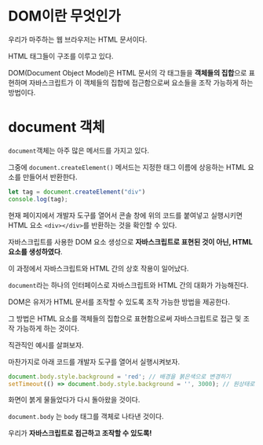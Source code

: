 # DOM이란 무엇인가

우리가 마주하는 웹 브라우저는 HTML 문서이다.

HTML 태그들이 구조를 이루고 있다.

DOM(Document Object Model)은 HTML 문서의 각 태그들을 **객체들의 집합**으로 표현하며 자바스크립트가 이 객체들의 집합에 접근함으로써 요소들을 조작 가능하게 하는 방법이다.

# document 객체

`document`객체는 아주 많은 메서드를 가지고 있다.

그중에 `document.createElement()` 메서드는 지정한 태그 이름에 상응하는 HTML 요소를 만들어서 반환한다.

```javascript
let tag = document.createElement("div")
console.log(tag);
```
현재 페이지에서 개발자 도구를 열어서 콘솔 창에 위의 코드를 붙여넣고 실행시키면 HTML 요소 `<div></div>`를 반환하는 것을 확인할 수 있다.

자바스크립트를 사용한 DOM 요소 생성으로 **자바스크립트로 표현된 것이 아닌, HTML 요소를 생성하였다**.

이 과정에서 자바스크립트와 HTML 간의 상호 작용이 일어났다.

`document`라는 하나의 인터페이스로 자바스크립트와 HTML 간의 대화가 가능해진다.


DOM은 유저가 HTML 문서를 조작할 수 있도록 조작 가능한 방법을 제공한다.

그 방법은 HTML 요소를 객체들의 집합으로 표현함으로써 자바스크립트로 접근 및 조작 가능하게 하는 것이다.

직관직인 예시를 살펴보자. 

마찬가지로 아래 코드를 개발자 도구를 열어서 실행시켜보자.

```javascript
document.body.style.background = 'red'; // 배경을 붉은색으로 변경하기
setTimeout(() => document.body.style.background = '', 3000); // 원상태로 복구하기
```

화면이 붉게 물들었다가 다시 돌아왔을 것이다.

`document.body` 는 `body` 태그를 객체로 나타낸 것이다.

우리가 **자바스크립트로 접근하고 조작할 수 있도록!**
